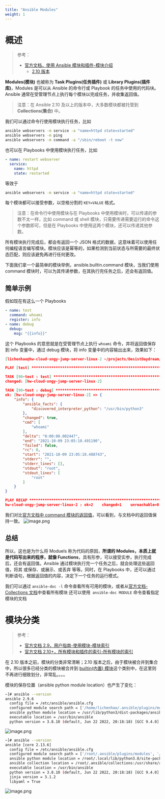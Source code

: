 ```yaml
---
title: "Ansible Modules"
weight: 1
---
```


# 概述

> 参考：
> 
> - [官方文档，使用 Ansible 模块和插件-模块介绍](https://docs.ansible.com/ansible/latest/module_plugin_guide/modules_intro.html)
>   - [2.10 版本](https://docs.ansible.com/ansible/2.10/user_guide/modules.html)

**Modules(模块)** 也被称为 **Task Plugins(任务插件)** 或 **Library Plugins(插件库)**，Modules 是可以从 Ansible 的命令行或 Playbook 的任务中使用的代码块。Ansible 通常在受管理节点上执行每个模块以完成任务，并收集返回值。

> 注意：在 Ansible 2.10 及以上的版本中，大多数模块都被托管到 **Collections(集合)** 中。

我们可以通过命令行使用模块执行任务，比如

```bash
ansible webservers -m service -a "name=httpd state=started"
ansible webservers -m ping
ansible webservers -m command -a "/sbin/reboot -t now"
```

也可以在 Playbooks 中使用模块执行任务，比如

```yaml
- name: restart webserver
  service:
    name: httpd
    state: restarted
```

等效于

```bash
ansible webservers -m service -a "name=httpd state=started"
```

每个模块都可以接受参数，以空格分割的 `KEY=VALUE` 格式。

> 注意：在命令行中使用模块与在 Playbooks 中使用模块时，可以传递的参数不太一样，比如 command 或 shell 模块，只需要传递需要运行的命令这个参数即可，但是在 Playbooks 中使用这两个模块，还可以传递其他参数。

所有模块执行完成后，都会有返回一个 JSON 格式的数据，这意味着可以使用任何编程语言编写模块。模块应该是幂等的，如果检测到当前状态与所需要的最终状态匹配，则应该避免再进行任何更改。

下面我们拿一个最简单的模块举例，ansible.builtin.command 模块，当我们使用 command 模块时，可以为其传递参数，在其执行完任务之后，还会有返回值。

## 简单示例

假如现在有这么一个 Playbooks

```yaml
- name: test
  command: whoami
  register: info
- name: debug
  debug:
    msg: "{{info}}"
```

这个 Playbooks 的意思就是在受管理节点上执行 `whoami` 命令，并将返回值保存到 info 变量中，通过 debug 模块，将 info 变量中的内容输出出来，效果如下：

```json
[lichenhao@hw-cloud-xngy-jump-server-linux-2 ~/projects/DesistDaydream/ehualu/ansible/playbook]$ ansible-playbook 90-test.yaml

PLAY [test] *******************************************************************************************************************************************************************

TASK [90-test : test] *********************************************************************************************************************************************************
changed: [hw-cloud-xngy-jump-server-linux-2]

TASK [90-test : debug] ********************************************************************************************************************************************************
ok: [hw-cloud-xngy-jump-server-linux-2] => {
    "info": {
        "ansible_facts": {
            "discovered_interpreter_python": "/usr/bin/python3"
        },
        "changed": true,
        "cmd": [
            "whoami"
        ],
        "delta": "0:00:00.002447",
        "end": "2021-10-09 23:05:10.491190",
        "failed": false,
        "rc": 0,
        "start": "2021-10-09 23:05:10.488743",
        "stderr": "",
        "stderr_lines": [],
        "stdout": "root",
        "stdout_lines": [
            "root"
        ]
    }
}

PLAY RECAP ********************************************************************************************************************************************************************
hw-cloud-xngy-jump-server-linux-2 : ok=2    changed=1    unreachable=0    failed=0    skipped=0    rescued=0    ignored=0
```

我们对比[官方文档中 command 模块的返回值](https://docs.ansible.com/ansible/latest/collections/ansible/builtin/command_module.html#return-values)，可以看到，与文档中的返回值保持一致。
![image.png](https://notes-learning.oss-cn-beijing.aliyuncs.com/shqrrv/1633792369531-e531b4d1-5c2b-427c-ade8-6207d5d6020b.png)

## 总结

所以，这也是为什么将 Moduels 称为代码的原因，**所谓的 Modules，本质上就是代码写出来的程序，就像 Functions**，具有形参，可以接受实参，执行完成后，还会有返回值。Ansible 通过模块执行完一个任务之后，就会处理这些返回值，将其 或保存、或展示、或丢弃 等等。同时，在 Playbooks 中，还可以通过判断语句，根据返回值的内容，决定下一个任务的运行模式。

我们可以通过 `ansible-doc -l` 命令查看所有可用的模块，或者从[官方文档-Collections 文档](https://docs.ansible.com/ansible/latest/collections/index.html#list-of-collections)中查看所有模块
还可以使用` ansible-doc MODULE` 命令查看指定模块的文档

# 模块分类

> 参考：
> 
> - [官方文档 2.9，用户指南-使用模块-模块索引](https://docs.ansible.com/ansible/2.9/modules/modules_by_category.html)
> - [官方文档 2.10+，所有模块和插件的索引-所有模块的索引](https://docs.ansible.com/ansible/latest/collections/index_module.html)

在 2.10 版本之前，模块的分类非常清晰；2.10 版本之后，由于模块被合并到集合中，所以很多已经分类的模块被合并到 [builtin(内置) 模块](https://docs.ansible.com/ansible/latest/collections/index_module.html#ansible-builtin)这个类别中，在这里则不再进行细致划分，非常乱。。。。

模块的保存位置（ansible python module location）也产生了变化：

```bash
~]# ansible --version
ansible 2.9.6
  config file = /etc/ansible/ansible.cfg
  configured module search path = ['/home/lichenhao/.ansible/plugins/modules', '/usr/share/ansible/plugins/modules']
  ansible python module location = /usr/lib/python3/dist-packages/ansible
  executable location = /usr/bin/ansible
  python version = 3.8.10 (default, Jun 22 2022, 20:18:18) [GCC 9.4.0]
```

![image.png](https://notes-learning.oss-cn-beijing.aliyuncs.com/shqrrv/1669781692961-2dda8a1f-3eec-4687-beb3-fa3d141c1b5e.png)

```bash
~]# ansible --version
ansible [core 2.13.6]
  config file = /etc/ansible/ansible.cfg
  configured module search path = ['/root/.ansible/plugins/modules', '/usr/share/ansible/plugins/modules']
  ansible python module location = /root/.local/lib/python3.8/site-packages/ansible
  ansible collection location = /root/.ansible/collections:/usr/share/ansible/collections
  executable location = /usr/bin/ansible
  python version = 3.8.10 (default, Jun 22 2022, 20:18:18) [GCC 9.4.0]
  jinja version = 3.1.2
  libyaml = True
```

![image.png](https://notes-learning.oss-cn-beijing.aliyuncs.com/shqrrv/1669781684010-2cc9f6a7-cb1e-4e93-bf81-e41ef417c23c.png)
